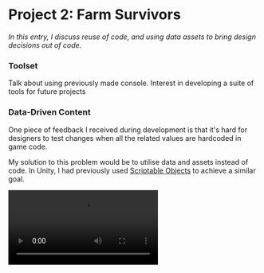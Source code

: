 # Project 2: Farm Survivors

_In this entry, I discuss reuse of code, and using data assets to bring design decisions out of code._

### Toolset

Talk about using previously made console. Interest in developing a suite of tools for future projects

### Data-Driven Content

One piece of feedback I received during development is that it's hard for designers to test changes when
all the related values are hardcoded in game code.

My solution to this problem would be to utilise data and assets instead of code. In Unity, I had previously
used [Scriptable Objects](https://docs.unity3d.com/Manual/class-ScriptableObject.html) to achieve a similar goal. 

<video src="../videos/fsdataexample.mp4"/>

### Conclusion

One piece of feedback I received is extremely poor performance once the bridge is enabled.
After some research, I believe it may be related to my approach to navigation.
[This GitHub issue](https://github.com/godotengine/godot/issues/66738) describes how performance
will be poor when using baked navigation on TileMaps, and asking for a path that is impossible (which may be happening with the bridge.)

In the future, I may look into using NavigationMeshInstances as the post suggests, or create a custom navigation and movement
implementation that is optimised for _many_ characters.
This was after the deadline, so I did not implement these changes. 
